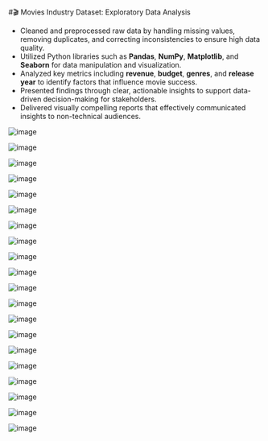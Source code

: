 #🎬 Movies Industry Dataset: Exploratory Data Analysis

* Cleaned and preprocessed raw data by handling missing values, removing duplicates, and correcting inconsistencies to ensure high data quality.
* Utilized Python libraries such as **Pandas**, **NumPy**, **Matplotlib**, and **Seaborn** for data manipulation and visualization.
* Analyzed key metrics including **revenue**, **budget**, **genres**, and **release year** to identify factors that influence movie success.
* Presented findings through clear, actionable insights to support data-driven decision-making for stakeholders.
* Delivered visually compelling reports that effectively communicated insights to non-technical audiences.

![image](https://github.com/user-attachments/assets/4e0abd26-19dc-4806-a9c6-be227f885f73)

![image](https://github.com/user-attachments/assets/cf6b148a-e872-4a7f-ad3c-8975ad1c933a)

![image](https://github.com/user-attachments/assets/2f6a77cc-5cfb-439c-b23e-c1d67bc1ccdb)

![image](https://github.com/user-attachments/assets/97a3190b-3246-4dd7-82df-b424c8937ce4)

![image](https://github.com/user-attachments/assets/abc5d5f0-127e-48d5-b9b8-19d2d80acae8)

![image](https://github.com/user-attachments/assets/543ab2ce-e451-4845-8027-a12d6387b1cd)

![image](https://github.com/user-attachments/assets/c089935f-8571-4a18-b594-e27463d5dbdc)

![image](https://github.com/user-attachments/assets/0ccb4b00-e23c-4cf3-9d6e-9b8946412103)

![image](https://github.com/user-attachments/assets/7f970c64-779e-4099-93c2-7e461940cbd1)

![image](https://github.com/user-attachments/assets/79037db2-573d-4227-809d-8fbfe781bbad)

![image](https://github.com/user-attachments/assets/fe932e79-fc79-4ad9-bcf6-759000846843)

![image](https://github.com/user-attachments/assets/924ab678-e8f6-4b63-8a5b-ab214adaf5a3)

![image](https://github.com/user-attachments/assets/b34a094c-d4c7-474c-8988-08f2d5ce3c3e)

![image](https://github.com/user-attachments/assets/364fe7f6-3eac-4f56-a240-cfbc6f479e64)

![image](https://github.com/user-attachments/assets/1567df03-973d-4dc6-8ef7-d190aa5786f7)

![image](https://github.com/user-attachments/assets/34aa0cc9-7f72-47cb-9c0c-986fe6a105ca)

![image](https://github.com/user-attachments/assets/73c12c1b-58c8-470b-a035-a2835db91d5f)

![image](https://github.com/user-attachments/assets/e54225e9-aabf-42f0-be0c-b075476056c1)

![image](https://github.com/user-attachments/assets/8518c21e-7f9d-4acd-85eb-4bd0dca87783)

![image](https://github.com/user-attachments/assets/4563aa86-c2aa-4990-b0d6-bb2c3db6995c)
